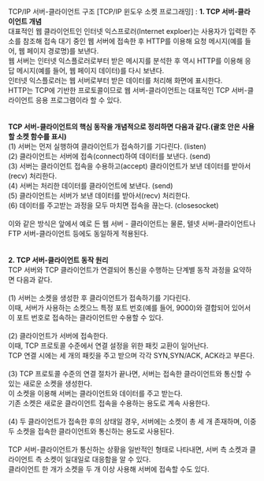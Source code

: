 TCP/IP 서버-클라이언트 구조 [TCP/IP 윈도우 소켓 프로그래밍]
: <b>1. TCP 서버-클라이언트 개념</b><br>
대표적인 웹 클라이언트인 인터넷 익스프로러(Internet exploer)는 사용자가 입력한 주소를 참조해 접속 대기 중인 웹 서버에 접속한 후 HTTP를 이용해 요청 메시지(예를 들어, 웹 페이지 경로명)를 보낸다.<br>
웹 서버는 인터넷 익스플로러로부터 받은 메시지를 분석한 후 역시 HTTP를 이용해 응답 메시지(예를 들어, 웹 페이지 데이터)를 다시 보낸다.<br>
인터넷 익스플로러는 웹 서버로부터 받은 데이터를 처리해 화면에 표시한다.<br>
HTTP는 TCP에 기반한 프로토콜이므로 웹 서버-클라이언트는 대표적인 TCP 서버-클라이언트 응용 프로그램이라 할 수 있다.<br><br><br>
<b>TCP 서버-클라이언트의 핵심 동작을 개념적으로 정리하면 다음과 같다.(괄호 안은 사욜할 소켓 함수를 표시)</b><br>
(1) 서버는 먼저 실행하여 클라이언트가 접속하기를 기다린다. (listen)<br>
(2) 클라이언트는 서버에 접속(connect)하여 데이터를 보낸다. (send)<br>
(3) 서버는 클라이언트 접속을 수용하고(accept) 클라이언트가 보낸 데이터를 받아서(recv) 처리한다.<br>
(4) 서버는 처리한 데이터를 클라이언트에 보낸다. (send)<br>
(5) 클라이언트는 서버가 보낸 데이터를 받아서(recv) 처리한다.<br>
(6) 데이터를 주고받는 과정을 모두 마치면 접속을 끊는다. (closesocket)<br><br>
이와 같은 방식은 앞에서 예로 든 웹 서버 - 클라이언트는 물론, 텔넷 서버-클라이언트나 FTP 서버-클라이언트 등에도 동일하게 적용된다.<br><br><br>
<b>2. TCP 서버-클라이언트 동작 원리</b><br>
TCP 서버와 TCP 클라이언트가 연결되어 통신을 수행하는 단계별 동작 과정을 요약하면 다음과 같다.<br><br>
(1) 서버는 소켓을 생성한 후 클라이언트가 접속하기를 기다린다.<br>
이때, 서버가 사용하는 소켓으느 특정 포트 번호(예를 들어, 9000)와 결합되어 있어서 이 포트 번호로 접속하는 클라이언트만 수용할 수 있다.<br><br>
(2) 클라이언트가 서버에 접속한다.<br>
이때, TCP 프로토콜 수준에서 연결 설정을 위한 패킷 교환이 일어난다.<br>
TCP 연결 시에는 세 개의 패킷을 주고 받으며 각각 SYN,SYN/ACK, ACK라고 부른다.<br><br>
(3) TCP 프로토콜 수준의 연결 절차가 끝나면, 서버는 접속한 클라이언트와 통신할 수 있는 새로운 소켓을 생성한다.<br>
이 소켓을 이용해 서버는 클라이언트와 데이터를 주고 받는다.<br>
기존 소켓은 새로운 클라이언트 접속을 수용하는 용도로 계속 사용한다.<br><br>
(4) 두 클라이언트가 접속한 후의 상태일 경우, 서버에는 소켓이 총 세 개 존재하며, 이중 두 소켓을 접속한 클라이언트와 통신하는 용도로 사용된다.<br><br>
TCP 서버-클라이언트가 통신하는 상황을 일반적인 형태로 나타내면, 서버 측 소켓과 클라이언트 측 소켓이 일대일로 대응함을 알 수 있다.<br>클라이언트 한 개가 소켓을 두 개 이상 사용해 서버에 접속할 수도 있다.  